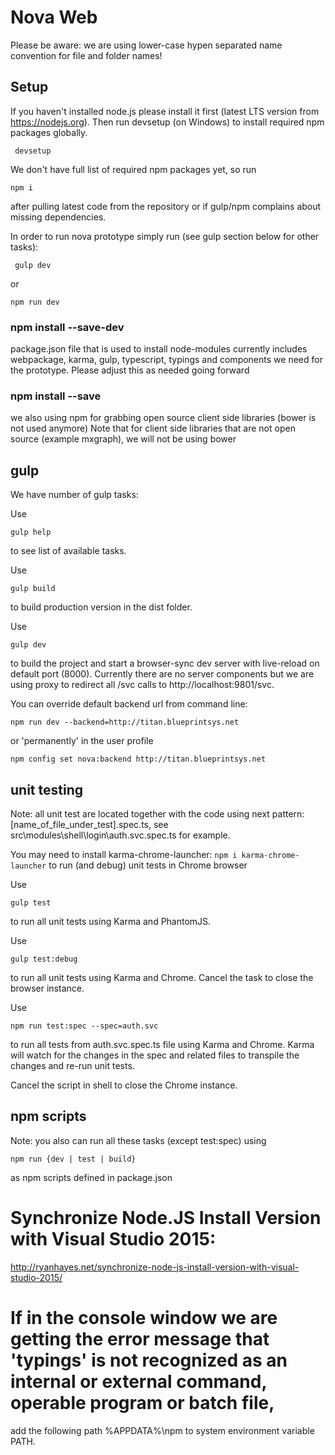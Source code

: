# Nova Web

Please be aware: we are using lower-case hypen separated name convention for file and folder names!

## Setup
If you haven't installed node.js please install it first (latest LTS version from https://nodejs.org). Then run devsetup (on Windows) to install required npm packages globally.
```
 devsetup
```

We don't have full list of required npm packages yet, so run
```
npm i
```
after pulling latest code from the repository or if gulp/npm complains about missing dependencies.

In order to run nova prototype simply run (see gulp section below for other tasks):
```
 gulp dev
```
or
```
npm run dev
```

### npm install --save-dev
package.json file that is used to install node-modules currently includes webpackage, karma, gulp, typescript, typings and components we need for the prototype. Please adjust this as needed going forward

### npm install --save
we also using npm for grabbing open source client side libraries (bower is not used anymore)
Note that for client side libraries that are not open source (example mxgraph), we will not be using bower

## gulp 
We have number of gulp tasks:

Use
```
gulp help
```
to see list of available tasks.

Use
```
gulp build
```
to build production version in the dist folder.

Use
```
gulp dev
```
to build the project and start a browser-sync dev server with live-reload on default port (8000). Currently there are no server components but we are using proxy to redirect all /svc calls to http://localhost:9801/svc.

You can override default backend url from command line:
```
npm run dev --backend=http://titan.blueprintsys.net
```
or 'permanently' in the user profile
```
npm config set nova:backend http://titan.blueprintsys.net
```

## unit testing
Note: all unit test are located together with the code using next pattern: [name_of_file_under_test].spec.ts, see src\modules\shell\login\auth.svc.spec.ts for example.

You may need to install karma-chrome-launcher: `npm i karma-chrome-launcher` to run (and debug) unit tests in Chrome browser

Use
```
gulp test
```
to run all unit tests using Karma and PhantomJS. 

Use
```
gulp test:debug
```
to run all unit tests using Karma and Chrome.
Cancel the task to close the browser instance.

Use
```
npm run test:spec --spec=auth.svc
```
to run all tests from auth.svc.spec.ts file using Karma and Chrome. Karma will watch for the changes in the spec and related files to transpile the changes and re-run unit tests.

Cancel the script in shell to close the Chrome instance. 

## npm scripts
Note: you also can run all these tasks (except test:spec) using
```
npm run {dev | test | build}
```
as npm scripts defined in package.json 

# Synchronize Node.JS Install Version with Visual Studio 2015:
http://ryanhayes.net/synchronize-node-js-install-version-with-visual-studio-2015/

# If in the console window we are getting the error message that 'typings' is not recognized as an internal or external command, operable program or batch file,
add the following path %APPDATA%\npm to system environment variable PATH.
